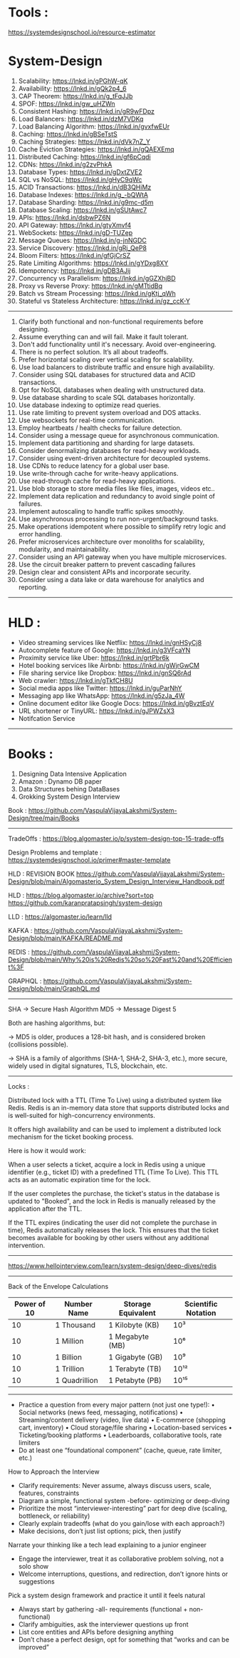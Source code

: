 # Tools : 
https://systemdesignschool.io/resource-estimator


# System-Design



1. Scalability: https://lnkd.in/gPGhW-qK
2. Availability: https://lnkd.in/gQk2p4_6
3. CAP Theorem: https://lnkd.in/g_tFqJJb
4. SPOF: https://lnkd.in/gw_uHZWn
5. Consistent Hashing: https://lnkd.in/gR9wFDpz
6. Load Balancers: https://lnkd.in/dzM7VDKq
7. Load Balancing Algorithm: https://lnkd.in/gvxfwEUr
8. Caching: https://lnkd.in/gBSeTstS
9. Caching Strategies: https://lnkd.in/dVk7nZ_Y
10. Cache Eviction Strategies: https://lnkd.in/gQAEXEmq
11. Distributed Caching: https://lnkd.in/gf6pCqdi
12. CDNs: https://lnkd.in/g2zvPhkA
13. Database Types: https://lnkd.in/gDxtZVE2
14. SQL vs NoSQL: https://lnkd.in/gHyC9qWc
15. ACID Transactions: https://lnkd.in/dB3QHiMz
16. Database Indexes: https://lnkd.in/g_-bQWtA
17. Database Sharding: https://lnkd.in/g9mc-d5m
18. Database Scaling: https://lnkd.in/gSUtAwc7
19. APIs: https://lnkd.in/dsbwPZ6N
20. API Gateway: https://lnkd.in/gtyXmvf4
21. WebSockets: https://lnkd.in/gD-TUZep
22. Message Queues: https://lnkd.in/g-jnNGDC
23. Service Discovery: https://lnkd.in/gRj_QeP8
24. Bloom Filters: https://lnkd.in/gfGjCrSZ
25. Rate Limiting Algorithms: https://lnkd.in/gYDxg8XY
26. Idempotency: https://lnkd.in/gDB3AJij
27. Concurrency vs Parallelism: https://lnkd.in/gGZXhjBD
28. Proxy vs Reverse Proxy: https://lnkd.in/gMTtidBq
29. Batch vs Stream Processing: https://lnkd.in/gKtj_qWh
30. Stateful vs Stateless Architecture: https://lnkd.in/gz_ccK-Y


_________


1. Clarify both functional and non-functional requirements before designing.
2. Assume everything can and will fail. Make it fault tolerant.
3. Don't add functionality until it's necessary. Avoid over-engineering.
4. There is no perfect solution. It’s all about tradeoffs.
5. Prefer horizontal scaling over vertical scaling for scalability.
6. Use load balancers to distribute traffic and ensure high availability.
7. Consider using SQL databases for structured data and ACID transactions.
8. Opt for NoSQL databases when dealing with unstructured data.
9. Use database sharding to scale SQL databases horizontally.
10. Use database indexing to optimize read queries.
11. Use rate limiting to prevent system overload and DOS attacks.
12. Use websockets for real-time communication.
13. Employ heartbeats / health checks for failure detection.
14. Consider using a message queue for asynchronous communication.
15. Implement data partitioning and sharding for large datasets.
16. Consider denormalizing databases for read-heavy workloads.
17. Consider using event-driven architecture for decoupled systems.
18. Use CDNs to reduce latency for a global user base.
19. Use write-through cache for write-heavy applications.
20. Use read-through cache for read-heavy applications.
21. Use blob storage to store media files like files, images, videos etc..
22. Implement data replication and redundancy to avoid single point of failures.
23. Implement autoscaling to handle traffic spikes smoothly.
24. Use asynchronous processing to run non-urgent/background tasks.
25. Make operations idempotent where possible to simplify retry logic and error handling.
26. Prefer microservices architecture over monoliths for scalability, modularity, and maintainability.
27. Consider using an API gateway when you have multiple microservices.
28. Use the circuit breaker pattern to prevent cascading failures
29. Design clear and consistent APIs and incorporate security.
30. Consider using a data lake or data warehouse for analytics and reporting.



__________________


# HLD : 

- Video streaming services like Netflix: https://lnkd.in/gnHSyCj8 
- Autocomplete feature of Google: https://lnkd.in/g3VFcaYN
- Proximity service like Uber: https://lnkd.in/grtPbr6k
- Hotel booking services like Airbnb: https://lnkd.in/gWjrGwCM
- File sharing service like Dropbox: https://lnkd.in/gnSQ6rAd
- Web crawler: https://lnkd.in/gTkfCH8U
- Social media apps like Twitter: https://lnkd.in/guParNhY
- Messaging app like WhatsApp: https://lnkd.in/g5zJa_4W
- Online document editor like Google Docs: https://lnkd.in/gBvztEqV
- URL shortener or TinyURL: https://lnkd.in/gJPWZsX3
- Notifcation Service


__________________


# Books : 

1. Designing Data Intensive Application
2. Amazon : Dynamo DB paper
3. Data Structures  behing DataBases
4. Grokking System Design Interview


Book : https://github.com/VaspulaVijayaLakshmi/System-Design/tree/main/Books
_____________



TradeOffs : https://blog.algomaster.io/p/system-design-top-15-trade-offs

Design Problems and template : https://systemdesignschool.io/primer#master-template


HLD : REVISION BOOK
https://github.com/VaspulaVijayaLakshmi/System-Design/blob/main/Algomasterio_System_Design_Interview_Handbook.pdf


HLD : https://blog.algomaster.io/archive?sort=top
      https://github.com/karanpratapsingh/system-design
      
LLD : https://algomaster.io/learn/lld



KAFKA : https://github.com/VaspulaVijayaLakshmi/System-Design/blob/main/KAFKA/README.md

REDIS : https://github.com/VaspulaVijayaLakshmi/System-Design/blob/main/Why%20is%20Redis%20so%20Fast%20and%20Efficient%3F

GRAPHQL : https://github.com/VaspulaVijayaLakshmi/System-Design/blob/main/GraphQL.md



_________________________


SHA → Secure Hash Algorithm
MD5 → Message Digest 5

Both are hashing algorithms, but:

-> MD5 is older, produces a 128-bit hash, and is considered broken (collisions possible).

-> SHA is a family of algorithms (SHA-1, SHA-2, SHA-3, etc.), more secure, widely used in digital signatures, TLS, blockchain, etc.


____________________________




Locks : 

Distributed lock with a TTL (Time To Live) using a distributed system like Redis. 
Redis is an in-memory data store that supports distributed locks and is well-suited for high-concurrency environments. 

It offers high availability and can be used to implement a distributed lock mechanism for the ticket booking process. 

Here is how it would work:

When a user selects a ticket, acquire a lock in Redis using a unique identifier (e.g., ticket ID) with a predefined TTL (Time To Live). This TTL acts as an automatic expiration time for the lock.

If the user completes the purchase, the ticket's status in the database is updated to "Booked", and the lock in Redis is manually released by the application after the TTL.

If the TTL expires (indicating the user did not complete the purchase in time), Redis automatically releases the lock. This ensures that the ticket becomes available for booking by other users without any additional intervention.


___________________________





https://www.hellointerview.com/learn/system-design/deep-dives/redis


_____________________




Back of the Envelope Calculations


| Power of 10 | Number Name   | Storage Equivalent | Scientific Notation |
|-------------|--------------|--------------------|----------------------|
| 10        | 1 Thousand   | 1 Kilobyte (KB)    | 10³                  |
| 10        | 1 Million    | 1 Megabyte (MB)    | 10⁶                  |
| 10        | 1 Billion    | 1 Gigabyte (GB)    | 10⁹                  |
| 10        | 1 Trillion   | 1 Terabyte (TB)    | 10¹²                 |
| 10        | 1 Quadrillion| 1 Petabyte (PB)    | 10¹⁵                 |


___________________







- Practice a question from every major pattern (not just one type!):
 • Social networks (news feed, messaging, notifications)
 • Streaming/content delivery (video, live data)
 • E-commerce (shopping cart, inventory)
 • Cloud storage/file sharing
 • Location-based services
 • Ticketing/booking platforms
 • Leaderboards, collaborative tools, rate limiters
- Do at least one “foundational component” (cache, queue, rate limiter, etc.)


How to Approach the Interview

- Clarify requirements: Never assume, always discuss users, scale, features, constraints
- Diagram a simple, functional system -before- optimizing or deep-diving
- Prioritize the most “interviewer-interesting” part for deep dive (scaling, bottleneck, or reliability)
- Clearly explain tradeoffs (what do you gain/lose with each approach?)
- Make decisions, don’t just list options; pick, then justify

 Narrate your thinking like a tech lead explaining to a junior engineer
- Engage the interviewer, treat it as collaborative problem solving, not a solo show
- Welcome interruptions, questions, and redirection, don’t ignore hints or suggestions

Pick a system design framework and practice it until it feels natural
- Always start by gathering -all- requirements (functional + non-functional)
- Clarify ambiguities, ask the interviewer questions up front
- List core entities and APIs before designing anything
- Don’t chase a perfect design, opt for something that “works and can be improved”


